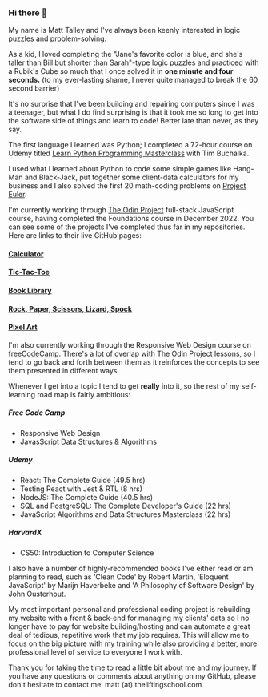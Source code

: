 ### Hi there 👋

My name is Matt Talley and I've always been keenly interested in logic puzzles and problem-solving. 

As a kid, I loved completing the "Jane's favorite color is blue, and she's taller than Bill but shorter than Sarah"-type logic puzzles and practiced with a Rubik's Cube so much that I once solved it in **one minute and four seconds.** (to my ever-lasting shame, I never quite managed to break the 60 second barrier)

It's no surprise that I've been building and repairing computers since I was a teenager, but what I do find surprising is that it took me so long to get into the software side of things and learn to code! Better late than never, as they say. 

The first language I learned was Python; I completed a 72-hour course on Udemy titled [Learn Python Programming Masterclass](https://www.udemy.com/course/python-the-complete-python-developer-course/) with Tim Buchalka. 

I used what I learned about Python to code some simple games like Hang-Man and Black-Jack, put together some client-data calculators for my business and I also solved the first 20 math-coding problems on [Project Euler](https://projecteuler.net/).

I'm currently working through [The Odin Project](https://www.theodinproject.com/) full-stack JavaScript course, having completed the Foundations course in December 2022. You can see some of the projects I've completed thus far in my repositories. Here are links to their live GitHub pages:

#### [Calculator](https://socrastein.github.io/calculator/)
#### [Tic-Tac-Toe](https://socrastein.github.io/tic-tac-toe/)
#### [Book Library](https://socrastein.github.io/book-library/)
#### [Rock, Paper, Scissors, Lizard, Spock](https://socrastein.github.io/rock-paper-scissors-lizard-spock/)
#### [Pixel Art](https://socrastein.github.io/pixel-art/)

I'm also currently working through the Responsive Web Design course on [freeCodeCamp](https://www.freecodecamp.org/). There's a lot of overlap with The Odin Project lessons, so I tend to go back and forth between them as it reinforces the concepts to see them presented in different ways.  

Whenever I get into a topic I tend to get **really** into it, so the rest of my self-learning road map is fairly ambitious: 

##### Free Code Camp
  - Responsive Web Design
  - JavasScript Data Structures & Algorithms

##### Udemy
  - React: The Complete Guide (49.5 hrs)
  - Testing React with Jest & RTL (8 hrs)
  - NodeJS: The Complete Guide (40.5 hrs)
  - SQL and PostgreSQL: The Complete Developer's Guide (22 hrs)
  - JavaScript Algorithms and Data Structures Masterclass (22 hrs)

##### HarvardX
  - CS50: Introduction to Computer Science

I also have a number of highly-recommended books I've either read or am planning to read, such as 'Clean Code' by Robert Martin, 'Eloquent JavaScript' by Marijn Haverbeke and 'A Philosophy of Software Design' by John Ousterhout.

My most important personal and professional coding project is rebuilding my website with a front & back-end for managing my clients' data so I no longer have to pay for website building/hosting and can automate a great deal of tedious, repetitive work that my job requires. This will allow me to focus on the big picture with my training while also providing a better, more professional level of service to everyone I work with. 

Thank you for taking the time to read a little bit about me and my journey. If you have any questions or comments about anything on my GitHub, please don't hesitate to contact me: matt (at) theliftingschool.com

<!--
**socrastein/socrastein** is a ✨ _special_ ✨ repository because its `README.md` (this file) appears on your GitHub profile.

Here are some ideas to get you started:

- 🔭 I’m currently working on ...
- 🌱 I’m currently learning ...
- 👯 I’m looking to collaborate on ...
- 🤔 I’m looking for help with ...
- 💬 Ask me about ...
- 📫 How to reach me: ...
- 😄 Pronouns: ...
- ⚡ Fun fact: ...
-->
